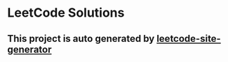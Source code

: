 # LeetCode Solutions

## This project is auto generated by [leetcode-site-generator](https://github.com/beizhedenglong/leetcode-site-generator)